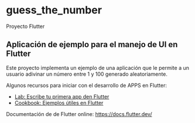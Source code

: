 # guess_the_number

Proyecto Flutter

## Aplicación de ejemplo para el manejo de UI en Flutter

Este proyecto implementa un ejemplo de una aplicación que le permite a un usuario adivinar un número entre 1 y 100 generado aleatoriamente.

Algunos recursos para iniciar con el desarrollo de APPS en Flutter:

- [Lab: Escribe tu primera app den Flutter](https://docs.flutter.dev/get-started/codelab)
- [Cookbook: Ejemplos útiles en Flutter](https://docs.flutter.dev/cookbook)

Documentación de de Flutter online:
https://docs.flutter.dev/
